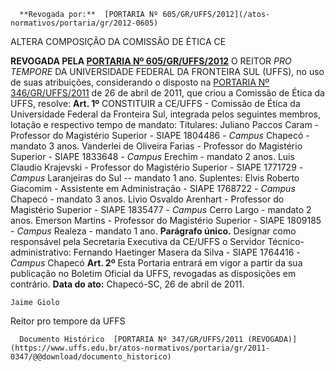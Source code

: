       **Revogada por:**  [PORTARIA Nº 605/GR/UFFS/2012](/atos-normativos/portaria/gr/2012-0605) 

   ALTERA COMPOSIÇÃO DA COMISSÃO DE ÉTICA CE  

 **REVOGADA PELA [PORTARIA Nº 605/GR/UFFS/2012](https://www.uffs.edu.br/atos-normativos/portaria/gr/2012-0605)**   O REITOR *PRO TEMPORE*  DA UNIVERSIDADE FEDERAL DA FRONTEIRA SUL (UFFS), no uso de suas atribuições, considerando o disposto na [PORTARIA Nº 346/GR/UFFS/2011](https://www.uffs.edu.br/atos-normativos/portaria/gr/2011-0346) de 26 de abril de 2011, que criou a Comissão de Ética da UFFS, resolve:   **Art. 1º**  CONSTITUIR a CE/UFFS - Comissão de Ética da Universidade Federal da Fronteira Sul, integrada pelos seguintes membros, lotação e respectivo tempo de mandato: Titulares: Juliano Paccos Caram - Professor do Magistério Superior - SIAPE 1804486 - *Campus*  Chapecó - mandato 3 anos. Vanderlei de Oliveira Farias - Professor do Magistério Superior - SIAPE 1833648 - *Campus*  Erechim - mandato 2 anos. Luis Claudio Krajevski - Professor do Magistério Superior - SIAPE 1771729 - *Campus*  Laranjeiras do Sul -- mandato 1 ano. Suplentes: Elvis Roberto Giacomim - Assistente em Administração - SIAPE 1768722 - *Campus*  Chapecó - mandato 3 anos. Livio Osvaldo Arenhart - Professor do Magistério Superior - SIAPE 1835477 - *Campus*  Cerro Largo - mandato 2 anos. Emerson Martins - Professor do Magistério Superior - SIAPE 1809185 - *Campus*  Realeza - mandato 1 ano. **Parágrafo único.**  Designar como responsável pela Secretaria Executiva da CE/UFFS o Servidor Técnico-administrativo: Fernando Haetinger Masera da Silva - SIAPE 1764416 - *Campus*  Chapecó   **Art. 2º**  Esta Portaria entrará em vigor a partir da sua publicação no Boletim Oficial da UFFS, revogadas as disposições em contrário.        **Data do ato:** Chapecó-SC, 26 de abril de 2011.   
 

    Jaime Giolo    
 Reitor pro tempore da UFFS 

      Documento Histórico  [PORTARIA Nº 347/GR/UFFS/2011 (REVOGADA)](https://www.uffs.edu.br/atos-normativos/portaria/gr/2011-0347/@@download/documento_historico)     
      
